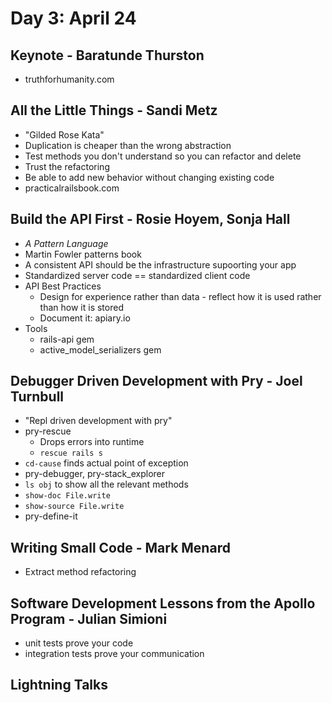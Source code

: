 # Day 3: April 24

## Keynote - Baratunde Thurston

* truthforhumanity.com

## All the Little Things - Sandi Metz

* "Gilded Rose Kata"
* Duplication is cheaper than the wrong abstraction
* Test methods you don't understand so you can refactor and delete
* Trust the refactoring
* Be able to add new behavior without changing existing code
* practicalrailsbook.com

## Build the API First - Rosie Hoyem, Sonja Hall

* *A Pattern Language*
* Martin Fowler patterns book
* A consistent API should be the infrastructure supoorting your app
* Standardized server code == standardized client code
* API Best Practices
  * Design for experience rather than data - reflect how it is used rather than how it is stored
  * Document it: apiary.io
* Tools
  * rails-api gem
  * active_model_serializers gem

## Debugger Driven Development with Pry - Joel Turnbull

* "Repl driven development with pry"
* pry-rescue
  * Drops errors into runtime
  * `rescue rails s`
* `cd-cause` finds actual point of exception
* pry-debugger, pry-stack_explorer
* `ls obj` to show all the relevant methods
* `show-doc File.write`
* `show-source File.write`
* pry-define-it

## Writing Small Code - Mark Menard

* Extract method refactoring

## Software Development Lessons from the Apollo Program - Julian Simioni

* unit tests prove your code
* integration tests prove your communication

## Lightning Talks
